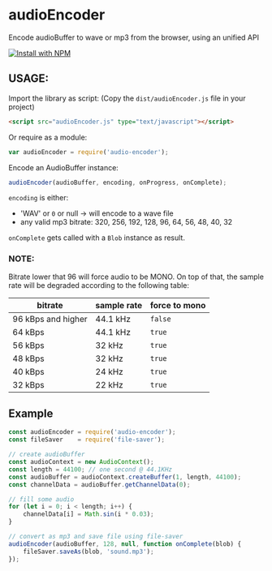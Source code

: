 # audioEncoder

Encode audioBuffer to wave or mp3 from the browser, using an unified API

[![Install with NPM](https://nodei.co/npm/audio-encoder.png?downloads=true&stars=true)](https://nodei.co/npm/audio-encoder/)

## USAGE:

Import the library as script:
(Copy the `dist/audioEncoder.js` file in your project)
```html
<script src="audioEncoder.js" type="text/javascript"></script>
```

Or require as a module:
```js
var audioEncoder = require('audio-encoder');
```

Encode an AudioBuffer instance:
```js
audioEncoder(audioBuffer, encoding, onProgress, onComplete);
```

`encoding` is either:
- 'WAV' or `0` or null -> will encode to a wave file
- any valid mp3 bitrate: 320, 256, 192, 128, 96, 64, 56, 48, 40, 32

`onComplete` gets called with a `Blob` instance as result.

### NOTE:
Bitrate lower that 96 will force audio to be MONO. On top of that, the sample rate will be degraded according to the following table:

| bitrate            | sample rate   | force to mono
| ------------------ | ------------- | -------------
| 96 kBps and higher | 44.1 kHz      | `false`
| 64 kBps            | 44.1 kHz      | `true`
| 56 kBps            | 32 kHz        | `true`
| 48 kBps            | 32 kHz        | `true`
| 40 kBps            | 24 kHz        | `true`
| 32 kBps            | 22 kHz        | `true`

## Example

```js
const audioEncoder = require('audio-encoder');
const fileSaver    = require('file-saver');

// create audioBuffer
const audioContext = new AudioContext();
const length = 44100; // one second @ 44.1KHz
const audioBuffer = audioContext.createBuffer(1, length, 44100);
const channelData = audioBuffer.getChannelData(0);

// fill some audio
for (let i = 0; i < length; i++) {
	channelData[i] = Math.sin(i * 0.03);
}

// convert as mp3 and save file using file-saver
audioEncoder(audioBuffer, 128, null, function onComplete(blob) {
	fileSaver.saveAs(blob, 'sound.mp3');
});
```
